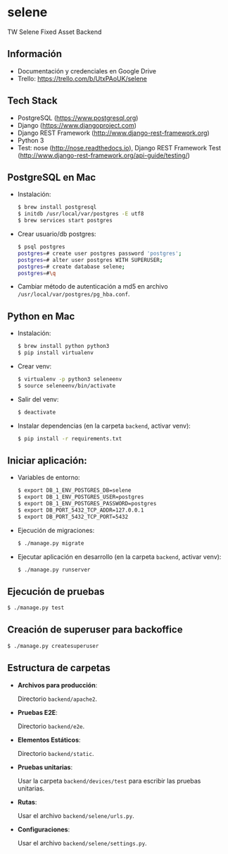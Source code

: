 # selene
TW Selene Fixed Asset Backend

## Información

- Documentación y credenciales en Google Drive
- Trello: https://trello.com/b/UtxPAoUK/selene

## Tech Stack

- PostgreSQL (https://www.postgresql.org)
- Django (https://www.djangoproject.com)
- Django REST Framework (http://www.django-rest-framework.org)
- Python 3
- Test: nose (http://nose.readthedocs.io), Django REST Framework Test (http://www.django-rest-framework.org/api-guide/testing/)

## PostgreSQL en Mac

- Instalación:

  ```sh
  $ brew install postgresql
  $ initdb /usr/local/var/postgres -E utf8
  $ brew services start postgres
  ```

- Crear usuario/db postgres:

  ```sh
  $ psql postgres
  postgres=# create user postgres password 'postgres';
  postgres=# alter user postgres WITH SUPERUSER;
  postgres=# create database selene;
  postgres=#\q
  ```

- Cambiar método de autenticación a md5 en archivo `/usr/local/var/postgres/pg_hba.conf`.

## Python en Mac

- Instalación:

  ```sh
  $ brew install python python3
  $ pip install virtualenv
  ```

- Crear venv:

  ```sh
  $ virtualenv -p python3 seleneenv
  $ source seleneenv/bin/activate
  ```

- Salir del venv:

  ```sh
  $ deactivate
  ```

- Instalar dependencias (en la carpeta ```backend```, activar venv):

  ```sh
  $ pip install -r requirements.txt
  ```

## Iniciar aplicación:

- Variables de entorno:

  ```sh
  $ export DB_1_ENV_POSTGRES_DB=selene
  $ export DB_1_ENV_POSTGRES_USER=postgres
  $ export DB_1_ENV_POSTGRES_PASSWORD=postgres
  $ export DB_PORT_5432_TCP_ADDR=127.0.0.1
  $ export DB_PORT_5432_TCP_PORT=5432
  ```

- Ejecución de migraciones:

  ```sh
  $ ./manage.py migrate
  ```

- Ejecutar aplicación en desarrollo (en la carpeta ```backend```, activar venv):

  ```sh
  $ ./manage.py runserver
  ```

## Ejecución de pruebas

  ```sh
  $ ./manage.py test
  ```

## Creación de superuser para backoffice

  ```sh
  $ ./manage.py createsuperuser
  ```

## Estructura de carpetas

- **Archivos para producción**:

  Directorio ```backend/apache2```.

- **Pruebas E2E**:

  Directorio ```backend/e2e```.

- **Elementos Estáticos**:

  Directorio ```backend/static```.

- **Pruebas unitarias**:

  Usar la carpeta ```backend/devices/test``` para escribir las pruebas unitarias.

- **Rutas**:

  Usar el archivo ```backend/selene/urls.py```.

- **Configuraciones**:

  Usar el archivo ```backend/selene/settings.py```.
